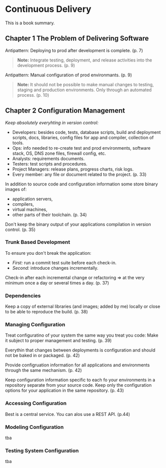 # Continuous Delivery

This is a book summary.

## Chapter 1 The Problem of Delivering Software

Antipattern: Deploying to prod after development is complete. (p. 7)
> **Note:** Integrate testing, deployment, and release activities into the development process. (p. 9)

Antipattern: Manual configuration of prod environmants. (p. 9)
> **Note:** It should not be possible to make manual changes to testing, staging and production environments. Only through an automated process. (p. 10)

## Chapter 2 Configuration Management

_Keep absolutely everyhting in version control:_

- Developers: besides code, tests, database scripts, build and deployment scripts, docs, libraries, config files for app and compiler, collection of tools.
- Ops: info needed to re-create test and prod environments, software stack, OS, DNS zone files, firewall config, etc.
- Analysts: requirements documents.
- Testers: test scripts and procedures.
- Project Managers: release plans, progress charts, risk logs.
- Every member: any file or document related to the project. (p. 33)

In addition to source code and configuration information some store binary images of:

- application servers,
- compilers,
- virtual machines,
- other parts of their toolchain. (p. 34)

Don't keep the binary output of your applications compilation in version control. (p. 35)

### Trunk Based Development

To ensure you don't break the application:

- _First:_ run a commit test suite before each check-in.
- _Second:_ introduce changes incrementally.

Check-in after each incremental change or refactoring => at the very minimum once a day or several times a day. (p. 37)

### Dependencies

Keep a copy of external libraries (and images; added by me) locally or close to be able to reproduce the build. (p. 38)

### Managing Configuration

Treat configuratino of your system the same way you treat you code: Make it subject to proper management and testing. (p. 39)

Everythin that changes between deployments is configuration and should not be baked in or packaged. (p. 42)

Provide configruation information for all applications and environments through the same mechanism. (p. 42)

Keep configuration information specific to each fo your environments in a repository separate from your source code. Keep only the configuration options for your application in the same repository. (p. 43)

### Accessing Configuration

Best is a central service. You can alos use a REST API. (p.44)

### Modeling Configuration

tba

### Testing System Configuration

tba
